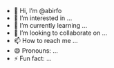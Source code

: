 - 👋 Hi, I’m @abirfo
- 👀 I’m interested in ...
- 🌱 I’m currently learning ...
- 💞️ I’m looking to collaborate on ...
- 📫 How to reach me ...
- 😄 Pronouns: ...
- ⚡ Fun fact: ...

<!---
abirfo/abirfo is a ✨ special ✨ repository because its `README.md` (this file) appears on your GitHub profile.
You can click the Preview link to take a look at your changes.
--->
